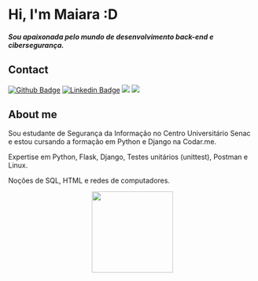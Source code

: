 # Hi, I'm Maiara :D
##### Sou apaixonada pelo mundo de desenvolvimento back-end e cibersegurança.

## Contact

[![Github Badge](https://img.shields.io/badge/-Github-000?style=flat-square&logo=Github&logoColor=white&link=https://github.com/fagnerpsantos)](https://github.com/maiarafsouza)
[![Linkedin Badge](https://img.shields.io/badge/-LinkedIn-blue?style=flat-square&logo=Linkedin&logoColor=white&link=https://www.linkedin.com/in/maiarafsouza/)](https://www.linkedin.com/in/maiarafsouza/)
<a href="mailto:contact.maiarasouza@gmail.com?subject=Olá%20?" alt="Gmail">
<img src="https://img.shields.io/badge/-Gmail-FF0000?style=flat-square&labelColor=FF0000&logo=gmail&logoColor=white&link=LINK-DO-SEU-EMAIL" /></a>
<a href="https://api.whatsapp.com/send?phone=5511962599388&text=Ol%C3%A1" alt="WhatsApp">
<img src="https://img.shields.io/badge/-WhatsApp-25d366?style=flat-square&labelColor=25d366&logo=whatsapp&logoColor=white&link=API-DO-SEU-WHATSAPP"/></a>
  
## About me

Sou estudante de Segurança da Informação no Centro Universitário Senac e estou cursando a formação em Python e Django na Codar.me.

Expertise em Python, Flask, Django, Testes unitários (unittest), Postman e Linux.

Noções de SQL, HTML e redes de computadores.

  
<p align="center">
  <a href="https://github.com/anuraghazra/github-readme-stats">
    <img
      align="center"
      height="165"
      src="https://github-readme-stats.vercel.app/api?username=maiarafsouza&count_private=true&show_icons=true&custom_title=Github%20Status&hide=issues&theme=radical"
    />
  </a>
</p>
